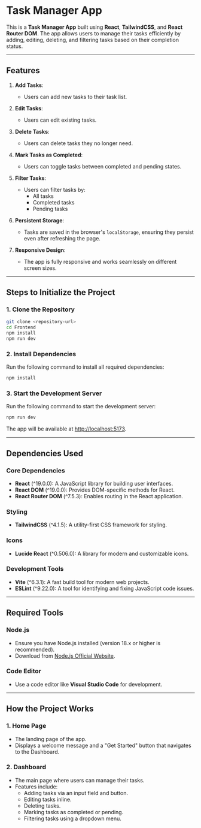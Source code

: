 # Task Manager App

This is a **Task Manager App** built using **React**, **TailwindCSS**, and **React Router DOM**. The app allows users to manage their tasks efficiently by adding, editing, deleting, and filtering tasks based on their completion status.

---

## Features

1. **Add Tasks**:
    - Users can add new tasks to their task list.

2. **Edit Tasks**:
    - Users can edit existing tasks.

3. **Delete Tasks**:
    - Users can delete tasks they no longer need.

4. **Mark Tasks as Completed**:
    - Users can toggle tasks between completed and pending states.

5. **Filter Tasks**:
    - Users can filter tasks by:
      - All tasks
      - Completed tasks
      - Pending tasks

6. **Persistent Storage**:
    - Tasks are saved in the browser's `localStorage`, ensuring they persist even after refreshing the page.

7. **Responsive Design**:
    - The app is fully responsive and works seamlessly on different screen sizes.

---

## Steps to Initialize the Project

### 1. Clone the Repository
```bash
git clone <repository-url>
cd Frontend
npm install
npm run dev
```

### 2. Install Dependencies
Run the following command to install all required dependencies:
```bash
npm install
```

### 3. Start the Development Server
Run the following command to start the development server:
```bash
npm run dev
```
The app will be available at [http://localhost:5173](http://localhost:5173).

---

## Dependencies Used

### Core Dependencies
- **React** (^19.0.0): A JavaScript library for building user interfaces.
- **React DOM** (^19.0.0): Provides DOM-specific methods for React.
- **React Router DOM** (^7.5.3): Enables routing in the React application.

### Styling
- **TailwindCSS** (^4.1.5): A utility-first CSS framework for styling.

### Icons
- **Lucide React** (^0.506.0): A library for modern and customizable icons.

### Development Tools
- **Vite** (^6.3.1): A fast build tool for modern web projects.
- **ESLint** (^9.22.0): A tool for identifying and fixing JavaScript code issues.

---

## Required Tools

### Node.js
- Ensure you have Node.js installed (version 18.x or higher is recommended).
- Download from [Node.js Official Website](https://nodejs.org).

### Code Editor
- Use a code editor like **Visual Studio Code** for development.

---

## How the Project Works

### 1. Home Page
- The landing page of the app.
- Displays a welcome message and a "Get Started" button that navigates to the Dashboard.

### 2. Dashboard
- The main page where users can manage their tasks.
- Features include:
  - Adding tasks via an input field and button.
  - Editing tasks inline.
  - Deleting tasks.
  - Marking tasks as completed or pending.
  - Filtering tasks using a dropdown menu.